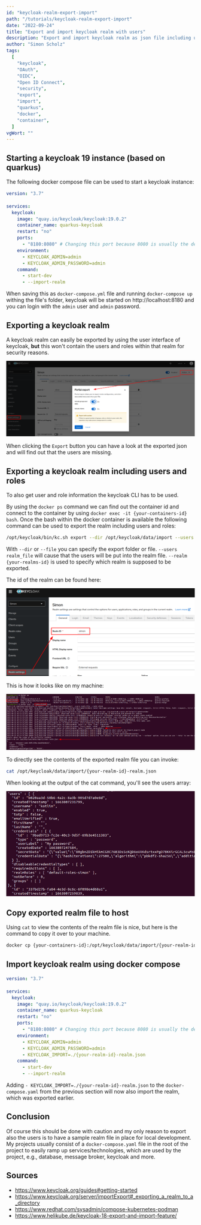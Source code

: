 ```yaml
---
id: "keycloak-realm-export-import"
path: "/tutorials/keycloak-realm-export-import"
date: "2022-09-24"
title: "Export and import keycloak realm with users"
description: "Export and import keycloak realm as json file including users and roles"
author: "Simon Scholz"
tags:
  [
    "keycloak",
    "OAuth",
    "OIDC",
    "Open ID Connect",
    "security",
    "export",
    "import",
    "quarkus",
    "docker",
    "container",
  ]
vgWort: ""
---
```


## Starting a keycloak 19 instance (based on quarkus)

The following docker compose file can be used to start a keycloak instance:

```yaml
version: "3.7"

services:
  keycloak:
    image: "quay.io/keycloak/keycloak:19.0.2"
    container_name: quarkus-keycloak
    restart: "no"
    ports:
      - "8180:8080" # Changing this port because 8080 is usually the default for the quarkus app
    environment:
      - KEYCLOAK_ADMIN=admin
      - KEYCLOAK_ADMIN_PASSWORD=admin
    command:
      - start-dev
      - --import-realm
```

When saving this as `docker-compose.yml` file and running `docker-compose up` withing the file's folder,
keycloak will be started on http://localhost:8180 and you can login with the `admin` user and `admin` password.

## Exporting a keycloak realm

A keycloak realm can easily be exported by using the user interface of keycloak,
**but** this won't contain the users and roles within that realm for security reasons.

![Partial Realm Export](./partial-realm-export.png)

When clicking the `Export` button you can have a look at the exported json and will find out that the users are missing.

## Exporting a keycloak realm including users and roles

To also get user and role information the keycloak CLI has to be used.

By using the `docker ps` command we can find out the container id and connect to the container by using `docker exec -it {your-containers-id} bash`.
Once the bash within the docker container is available the following command can be used to export the realm including users and roles:

```bash
/opt/keycloak/bin/kc.sh export --dir /opt/keycloak/data/import --users realm_file --realm {your-realms-id}
```

With `--dir` or `--file` you can specify the export folder or file.
`--users realm_file` will cause that the users will be put into the realm file.
`--realm {your-realms-id}` is used to specify which realm is supposed to be exported.

The id of the realm can be found here:

![Realm Id](./realm-id.png)

This is how it looks like on my machine:

![Example of the commands](./terminal-exporting-realm.png)

To directly see the contents of the exported realm file you can invoke:

```bash
cat /opt/keycloak/data/import/{your-realm-id}-realm.json
```

When looking at the output of the cat command, you'll see the users array:

![Cat output of realm](./terminal-cat-output.png)

## Copy exported realm file to host

Using `cat` to view the contents of the realm file is nice, but here is the command to copy it over to your machine.

```bash
docker cp {your-containers-id}:/opt/keycloak/data/import/{your-realm-id}-realm.json /{your-desired-location-on-host}
```

## Import keycloak realm using docker compose

```yaml
version: "3.7"

services:
  keycloak:
    image: "quay.io/keycloak/keycloak:19.0.2"
    container_name: quarkus-keycloak
    restart: "no"
    ports:
      - "8180:8080" # Changing this port because 8080 is usually the default for the quarkus app
    environment:
      - KEYCLOAK_ADMIN=admin
      - KEYCLOAK_ADMIN_PASSWORD=admin
      - KEYCLOAK_IMPORT=./{your-realm-id}-realm.json
    command:
      - start-dev
      - --import-realm
```

Adding `- KEYCLOAK_IMPORT=./{your-realm-id}-realm.json` to the `docker-compose.yaml` from the previous section will now also import the realm,
which was exported earlier.

## Conclusion

Of course this should be done with caution and my only reason to export also the users is to have a sample realm file in place for local development.
My projects usually consist of a `docker-compose.yaml` file in the root of the project to easily ramp up services/technologies, which are used by the project, e.g., database, message broker, keycloak and more.

## Sources

- https://www.keycloak.org/guides#getting-started
- https://www.keycloak.org/server/importExport#_exporting_a_realm_to_a_directory
- https://www.redhat.com/sysadmin/compose-kubernetes-podman
- https://www.helikube.de/keycloak-18-export-and-import-feature/

